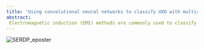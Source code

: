 ```yaml
---
title: 'Using convolutional neural networks to classify UXO with multicomponent electromagnetic induction datan'
abstract:
 Electromagnetic induction (EMI) methods are commonly used to classify unexploded ordnance (UXO) in both terrestrial and marine settings. Modern time-domain systems used for classification are multicomponent which means they acquire many transmitter-receiver pairs at multiple time-channels. Traditionally, classification is done using a physics-based inversion approach where polarizability curves are estimated from the EMI data. These curves are then compared with those in a library to look for a match based on some misfit. In this work we developed a convolutional neural network (CNN) that classifies UXO directly from EMI data. In the architecture of the CNN, the input was defined as a two-dimensional data map considering a fixed number of transmitter cycles in the along-track direction and the spatial extent of the receivers in the cross-track direction. Analogous to an image segmentation problem, our CNN outputs a classification map that preserves the spatial dimensions of the input. In this way, our CNN produces high-resolution results and can handle the multiple transmitter-receiver pairs and the per-line acquisition of multicomponent systems. We train the CNN using synthetic data generated with a dipole forward model considering all possible UXO and clutter objects. A careful design of the clutter classes is needed to maximize clutter discrimination. However, we found that using some general geometric shapes (e.g. plate-like objects) works well in practice. We tested our approach using field data acquired with the UltraTEMA system in the Sequim Bay marine test site. We found that the CNN results can be affected by spatially and temporally correlated noise remaining in the preprocessed data. Including this systematic noise in our training dataset was crucial to improve our classification results for field data. To tackle this issue, we add a first step in our workflow that uses a CNN to get field data patches without metallic objects and then randomly add those patches to our synthetic data. Using this workflow, classification results for the field data show that our approach detects all UXOs and classifies more than 90% as the correct type while also discriminating ~70% of the clutter. A key advantage of our CNN is that, once trained, it may be used to provide real-time classification results on the field.
---
```


![SERDP_eposter](presentation/poster_SERDP2023-1.png)
